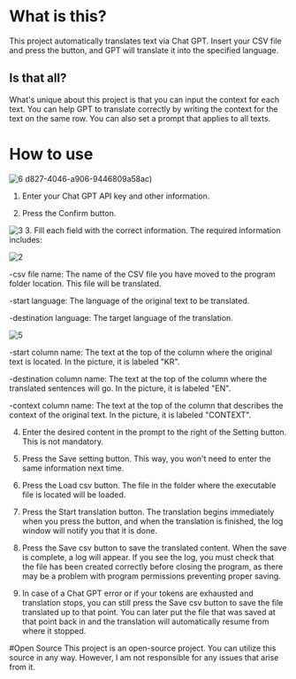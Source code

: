 # What is this?
This project automatically translates text via Chat GPT. Insert your CSV file and press the button, and GPT will translate it into the specified language.

## Is that all?
What's unique about this project is that you can input the context for each text. You can help GPT to translate correctly by writing the context for the text on the same row. You can also set a prompt that applies to all texts.

# How to use
![6](https://github.com/user-attachments/assets/1cbcd7e1-14e5-4a21-aa72-2d5b1ca1a512)
d827-4046-a906-9446809a58ac)
1. Enter your Chat GPT API key and other information.

2. Press the Confirm button.

![3](https://github.com/user-attachments/assets/383afcbb-4032-4ef2-a842-633d9b3ea9cd)
3. Fill each field with the correct information. The required information includes:

![2](https://github.com/user-attachments/assets/29720d68-21d5-4f74-9421-ddf1973a03dc)

-csv file name: The name of the CSV file you have moved to the program folder location. This file will be translated.

-start language: The language of the original text to be translated.

-destination language: The target language of the translation.

![5](https://github.com/user-attachments/assets/798c9ca8-d827-4046-a906-9446809a58ac)

-start column name: The text at the top of the column where the original text is located. In the picture, it is labeled "KR".

-destination column name: The text at the top of the column where the translated sentences will go. In the picture, it is labeled "EN".

-context column name: The text at the top of the column that describes the context of the original text. In the picture, it is labeled "CONTEXT".

4. Enter the desired content in the prompt to the right of the Setting button. This is not mandatory.

5. Press the Save setting button. This way, you won't need to enter the same information next time.

6. Press the Load csv button. The file in the folder where the executable file is located will be loaded.

7. Press the Start translation button. The translation begins immediately when you press the button, and when the translation is finished, the log window will notify you that it is done.

8. Press the Save csv button to save the translated content. When the save is complete, a log will appear. If you see the log, you must check that the file has been created correctly before closing the program, as there may be a problem with program permissions preventing proper saving.

9. In case of a Chat GPT error or if your tokens are exhausted and translation stops, you can still press the Save csv button to save the file translated up to that point. You can later put the file that was saved at that point back in and the translation will automatically resume from where it stopped.

#Open Source
This project is an open-source project. You can utilize this source in any way. However, I am not responsible for any issues that arise from it.
